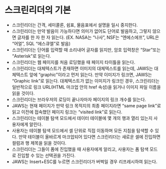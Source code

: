 # 스크린리더의 기본

* 스크린리더는 간격, 세미콜론, 쉼표, 물음표에서 설명을 일시 중지한다.
* 스크린리더는 만약 발음이 가능하다면  의미가 없어도 단어로 발음하고, 그렇지 않으면 글자를 한 자 한 자 읽는다. \(EX. NASA는 “나사”,  NSF는 “엔에스에프”,  URL은 “어얼”, SQL “에스큐엘”로 발음\)
* 스크린리더는 단어를 입력할 때 소리내어 글자를 읽지만, 암호 입력창은 “Star”또는 “Asterisk”로 읽는다.
* 스크린리더는 웹 페이지를 처음 로딩했을 때 페이지 타이틀을 읽는다.
* 스크린리더는 대체텍스트가 존재하면 이미지의 대체텍스트를 읽는데, JAWS는 대체텍스트 앞에 “graphic”이라고 먼저 읽는다. 만약 이미지가 링크면, JAWS는 “Graphic link”로 읽는다. 대체텍스트가 없는 이미지가 링크인 경우, 스크린리더는 일반적으로 링크 URL\(HTML 마크업 안의 href 속성\)을 읽거나 이미지 파일 이름을 읽을 것이다.
* 스크린리더는 브라우저의 로딩이 끝나자마자 페이지의 링크 개수를 읽는다.
* JAWS는 현재 페이지가 만약 링크 목적지의 최종 페이지라면 “same page link”로 읽고 이전에 접속했던 페이지 링크는 “visited link”로 읽는다.
* 스크린리더는 테이블 탐색 모드에서 데이터 테이블에 몇 개의 행과 열리 있는지 사용자에게 알린다.
* 사용자는 테이블 탐색 모드에서 셀 단위로 직접 이동하며 모든 지침을 탐색할 수 있다. 만약 테이블이 올바르게 마크업되어 있다면 스크린리더는 새로운 셀에 진입하면 컬럼과 행 제목을 읽을 것이다.
* 스크린리더는 그들이 폼에 진입했을 때 사용자에게 알리고, 사용자는 폼 탐색 모드로 진입할 수 있는 선택권을 가진다.
* JAWS는 Insert+ESC를 누르면 스크린리더가 버벅일 경우 리프레시하여 읽는다.

